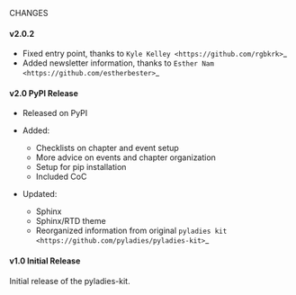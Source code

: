 
CHANGES

#### v2.0.2

* Fixed entry point, thanks to `Kyle Kelley <https://github.com/rgbkrk>`_
* Added newsletter information, thanks to `Esther Nam <https://github.com/estherbester>`_

#### v2.0 PyPI Release


* Released on PyPI
* Added:
	* Checklists on chapter and event setup
	* More advice on events and chapter organization
	* Setup for pip installation
	* Included CoC

* Updated:
	* Sphinx
	* Sphinx/RTD theme
	* Reorganized information from original `pyladies kit <https://github.com/pyladies/pyladies-kit>`_


#### v1.0 Initial Release


Initial release of the pyladies-kit.